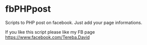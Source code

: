 # fbPHPpost
Scripts to PHP post on facebook. Just add your page informations.

If you like this script please like my FB page https://www.facebook.com/Tereba.David
